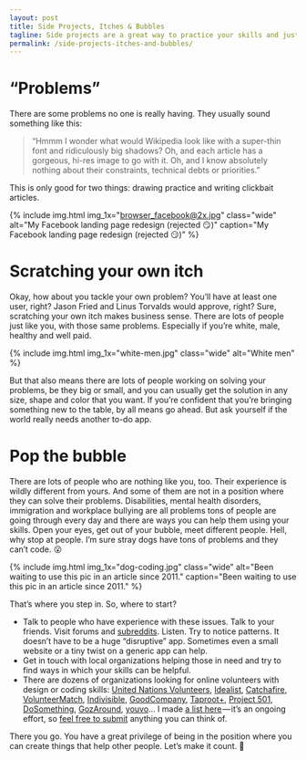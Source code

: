 ```yaml
---
layout: post
title: Side Projects, Itches & Bubbles
tagline: Side projects are a great way to practice your skills and justify that “problem-solver” title in your bio. But how to pick what to work on?
permalink: /side-projects-itches-and-bubbles/
---
```


# “Problems”
There are some problems no one is really having. They usually sound something like this:

> “Hmmm I wonder what would Wikipedia look like with a super-thin font and ridiculously big shadows? Oh, and each article has a gorgeous, hi-res image to go with it. Oh, and I know absolutely nothing about their constraints, technical debts or priorities.”

This is only good for two things: drawing practice and writing clickbait articles.

{% include img.html img_1x="browser_facebook@2x.jpg" class="wide" alt="My Facebook landing page redesign (rejected 😏)" caption="My Facebook landing page redesign (rejected 😏)" %}

# Scratching your own itch
Okay, how about you tackle your own problem? You’ll have at least one user, right? Jason Fried and Linus Torvalds would approve, right? Sure, scratching your own itch makes business sense. There are lots of people just like you, with those same problems. Especially if you’re white, male, healthy and well paid.

{% include img.html img_1x="white-men.jpg" class="wide" alt="White men" %}

But that also means there are lots of people working on solving your problems, be they big or small, and you can usually get the solution in any size, shape and color that you want. If you’re confident that you’re bringing something new to the table, by all means go ahead. But ask yourself if the world really needs another to-do app.

# Pop the bubble
There are lots of people who are nothing like you, too. Their experience is wildly different from yours. And some of them are not in a position where they can solve their problems. Disabilities, mental health disorders, immigration and workplace bullying are all problems tons of people are going through every day and there are ways you can help them using your skills. Open your eyes, get out of your bubble, meet different people. Hell, why stop at people. I’m sure stray dogs have tons of problems and they can’t code. 😮

{% include img.html img_1x="dog-coding.jpg" class="wide" alt="Been waiting to use this pic in an article since 2011." caption="Been waiting to use this pic in an article since 2011." %}

That’s where you step in. So, where to start?

- Talk to people who have experience with these issues. Talk to your friends. Visit forums and [subreddits](https://www.reddit.com/r/nonprofitprojects/). Listen. Try to notice patterns. It doesn’t have to be a huge “disruptive” app. Sometimes even a small website or a tiny twist on a generic app can help.
- Get in touch with local organizations helping those in need and try to find ways in which your skills can be helpful.
- There are dozens of organizations looking for online volunteers with design or coding skills: [United Nations Volunteers](https://www.onlinevolunteering.org/en), [Idealist](http://www.idealist.org/info/Volunteer/Online), [Catchafire](https://www.catchafire.org/), [VolunteerMatch](https://www.volunteermatch.org/), [Indivisible](https://www.weareindivisible.us/), [GoodCompany](https://www.goodcompany.com.au/search/SearchVacancies.aspx?sortby=VacancyName&skillcatid=2), [Taproot+](https://www.taprootplus.org/), [Project 501](https://www.project501.com/), [DoSomething](https://www.dosomething.org/), [GozAround](https://www.gozaround.com/), [youvo](https://www.youvo.org/)… I made [a list here](http://djordje.work/popthebubble/) — it’s an ongoing effort, so [feel free to submit](https://github.com/djordjevlais/popthebubble) anything you can think of.

There you go. You have a great privilege of being in the position where you can create things that help other people. Let’s make it count. 🌈
